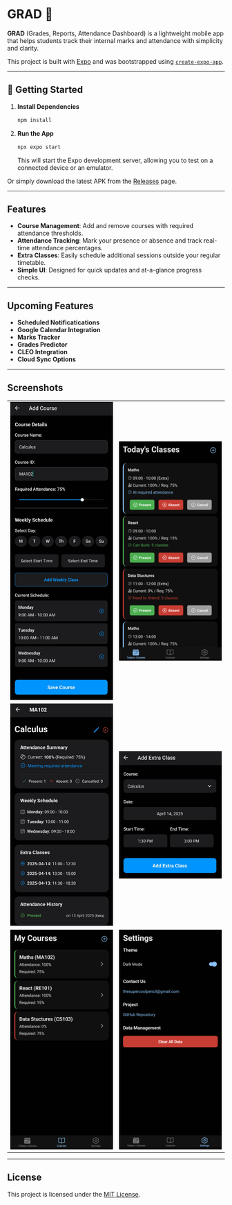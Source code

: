 # GRAD 👋
**GRAD** (Grades, Reports, Attendance Dashboard) is a lightweight mobile app that helps students track their internal marks and attendance with simplicity and clarity.

This project is built with [Expo](https://expo.dev) and was bootstrapped using [`create-expo-app`](https://www.npmjs.com/package/create-expo-app).

---

## 🚀 Getting Started

1. **Install Dependencies**  
   ```bash
   npm install
   ```

2. **Run the App**  
   ```bash
   npx expo start
   ```
   This will start the Expo development server, allowing you to test on a connected device or an emulator.

Or simply download the latest APK from the [Releases](https://github.com/SuperCoolPencil/GRAD/releases) page.

---

## Features

- **Course Management**: Add and remove courses with required attendance thresholds.
- **Attendance Tracking**: Mark your presence or absence and track real-time attendance percentages.
- **Extra Classes**: Easily schedule additional sessions outside your regular timetable.
- **Simple UI**: Designed for quick updates and at-a-glance progress checks.

---

## Upcoming Features

- **Scheduled Notificatications**
- **Google Calendar Integration**
- **Marks Tracker**
- **Grades Predictor**
- **CLEO Integration**
- **Cloud Sync Options**

---

## Screenshots

<table>
  <tr>
    <td align="center"><img src="demo-screens/add-course.jpeg" alt="Add Course" width="300" /></td>
    <td align="center"><img src="demo-screens/classes.png" alt="Classes" width="300" /></td>
  </tr>
  <tr>
    <td align="center"><img src="demo-screens/course-info.jpeg" alt="Course Info" width="300" /></td>
    <td align="center"><img src="demo-screens/extra-class.jpeg" alt="Extra Class" width="300" /></td>
  </tr>
  <tr>
    <td align="center"><img src="demo-screens/my-courses.png" alt="My Courses" width="300" /></td>
    <td align="center"><img src="demo-screens/settings.png" alt="Settings" width="300" /></td>
  </tr>
</table>

---

## License

This project is licensed under the [MIT License](LICENSE).